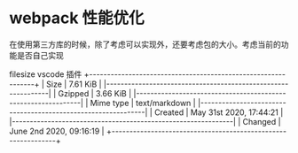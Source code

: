 # webpack 性能优化

在使用第三方库的时候，除了考虑可以实现外，还要考虑包的大小。考虑当前的功能是否自己实现

filesize vscode 插件
+--------------------------------------------------------------+
| Size         | 7.61 KiB                                      |
|--------------------------------------------------------------|
| Gzipped      | 3.66 KiB                                      |
|--------------------------------------------------------------|
| Mime type    | text/markdown                                 |
|--------------------------------------------------------------|
| Created      | May 31st 2020, 17:44:21                       |
|--------------------------------------------------------------|
| Changed      | June 2nd 2020, 09:16:19                       |
+--------------------------------------------------------------+
